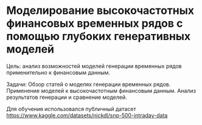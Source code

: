 # Моделирование высокочастотных финансовых временных рядов с помощью глубоких генеративных моделей
Цель: анализ возможностей моделей генерации временных рядов применительно к финансовым данным.

Задачи: 
Обзор статей о моделях генерации временных рядов.
Применение моделей к высокочастотным финансовым данным.
Анализ результатов генерации и сравнение моделей.

Для обучения использовался публичный датасет https://www.kaggle.com/datasets/nickdl/snp-500-intraday-data
